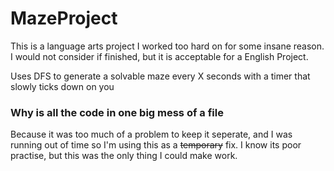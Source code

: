 # MazeProject
This is a language arts project I worked too hard on for some insane reason. I would not consider if finished, but it is acceptable for a English Project.

Uses DFS to generate a solvable maze every X seconds with a timer that slowly ticks down on you

### Why is all the code in one big mess of a file
Because it was too much of a problem to keep it seperate, and I was running out of time so I'm using this as a ~~temporary~~ fix. I know its poor practise, but this was the only thing I could make work.
